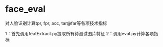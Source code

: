 # face_eval

对人脸识别计算tpr, fpr, acc, tar@far等各项技术指标

1：首先调用featExtract.py提取所有待测试图片特征
2：调用eval.py计算各项指标